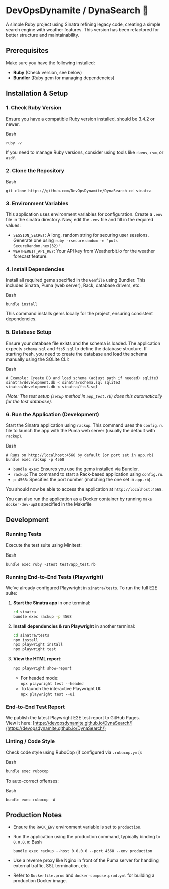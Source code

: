 # DevOpsDynamite / DynaSearch 🧨

A simple Ruby project using Sinatra refining legacy code, creating a simple search engine with weather features. This version has been refactored for better structure and maintainability.

## Prerequisites

Make sure you have the following installed:

- **Ruby** (Check version, see below)
- **Bundler** (Ruby gem for managing dependencies)

## Installation & Setup

### 1. Check Ruby Version

Ensure you have a compatible Ruby version installed, should be 3.4.2 or newer.

Bash

`ruby -v`

If you need to manage Ruby versions, consider using tools like `rbenv`, `rvm`, or `asdf`.

### 2. Clone the Repository

Bash

`git clone https://github.com/DevOpsDynamite/DynaSearch
cd sinatra`

### 3. Environment Variables

This application uses environment variables for configuration. Create a `.env` file in the  sinatra directory.
Now, edit the `.env` file and fill in the required values:


- `SESSION_SECRET`: A long, random string for securing user sessions. Generate one using `ruby -rsecurerandom -e 'puts SecureRandom.hex(32)'`.
- `WEATHERBIT_API_KEY`: Your API key from Weatherbit.io for the weather forecast feature.


### 4. Install Dependencies

Install all required gems specified in the `Gemfile` using Bundler. This includes Sinatra, Puma (web server), Rack, database drivers, etc.

Bash

`bundle install`

This command installs gems locally for the project, ensuring consistent dependencies.

### 5. Database Setup

Ensure your database file exists and the schema is loaded. The application expects `schema.sql` and `fts5.sql` to define the database structure. If starting fresh, you  need to create the database and load the schema manually using the SQLite CLI:

Bash

`# Example: Create DB and load schema (adjust path if needed)
sqlite3 sinatra/development.db < sinatra/schema.sql
sqlite3 sinatra/development.db < sinatra/fts5.sql`

*(Note: The test setup (`setup` method in `app_test.rb`) does this automatically for the test database).*

### 6. Run the Application (Development)

Start the Sinatra application using `rackup`. This command uses the `config.ru` file to launch the app with the Puma web server (usually the default with `rackup`).

Bash

`# Runs on http://localhost:4568 by default (or port set in app.rb)
bundle exec rackup -p 4568`

- `bundle exec`: Ensures you use the gems installed via Bundler.
- `rackup`: The command to start a Rack-based application using `config.ru`.
- `p 4568`: Specifies the port number (matching the one set in `app.rb`).

You should now be able to access the application at `http://localhost:4568`.

You can also run the application as a Docker container by running
`make docker-dev-up`as specified in the Makefile

## Development

### Running Tests

Execute the test suite using Minitest:

Bash

`bundle exec ruby -Itest test/app_test.rb`


### Running End-to-End Tests (Playwright)

We’ve already configured Playwright in `sinatra/tests`. To run the full E2E suite:

1. **Start the Sinatra app** in one terminal:
   ```bash
   cd sinatra
   bundle exec rackup -p 4568
   ```

2. **Install dependencies & run Playwright** in another terminal:
   ```bash
   cd sinatra/tests
   npm install
   npx playwright install
   npx playwright test
   ```

3. **View the HTML report**:
   ```bash
   npx playwright show-report
   ```
   - For headed mode:  
     `npx playwright test --headed`  
   - To launch the interactive Playwright UI:  
     `npx playwright test --ui`

### End-to-End Test Report

We publish the latest Playwright E2E test report to GitHub Pages.  
View it here: [https://devopsdynamite.github.io/DynaSearch/](https://devopsdynamite.github.io/DynaSearch/)

### Linting / Code Style

Check code style using RuboCop (if configured via `.rubocop.yml`):

Bash

`bundle exec rubocop`

To auto-correct offenses:

Bash

`bundle exec rubocop -A`

## Production Notes

- Ensure the `RACK_ENV` environment variable is set to `production`.
- Run the application using the production command, typically binding to `0.0.0.0`:
Bash
    
    `bundle exec rackup --host 0.0.0.0 --port 4568 --env production`
    
- Use a reverse proxy like Nginx in front of the Puma server for handling external traffic, SSL termination, etc.
- Refer to `Dockerfile.prod` and `docker-compose.prod.yml` for building a production Docker image.
